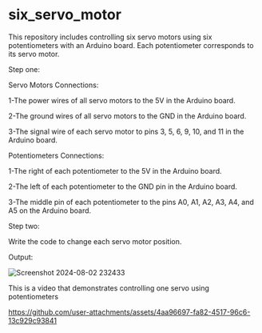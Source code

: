 # six_servo_motor

This repository includes controlling six servo motors using six potentiometers with an Arduino board. Each potentiometer corresponds to its servo motor.


Step one:


Servo Motors Connections:

1-The power wires of all servo motors to the 5V in the Arduino board. 

2-The ground wires of all servo motors to the GND in the Arduino board. 

3-The signal wire of each servo motor to pins 3, 5, 6, 9, 10, and 11 in the Arduino board. 


Potentiometers Connections:

1-The right of each potentiometer to the 5V in the Arduino board. 

2-The left of each potentiometer to the GND pin in the Arduino board. 

3-The middle pin of each potentiometer to the pins A0, A1, A2, A3, A4, and A5 on the Arduino board. 


Step two:

Write the code to change each servo motor position.

Output:



![Screenshot 2024-08-02 232433](https://github.com/user-attachments/assets/06d9ce1e-317c-4075-a191-3fa0e10db5a3)

This is a video that demonstrates controlling one servo using potentiometers


https://github.com/user-attachments/assets/4aa96697-fa82-4517-96c6-13c929c93841


